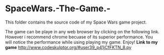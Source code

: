 # SpaceWars.-The-Game.-
This folder contains the source code of my Space Wars game project.

The game can be playe in any web browser by clicking on the following link. However i recommend chrome becuase of its superior performance. You will notice the performance while using playing my game. Enjoy!
**Link to my game**
http://www.codeskulptor.org/#user39_p41jCfFKTN_8.py
